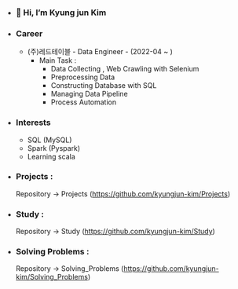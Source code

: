 - ### 👋 Hi, I’m Kyung jun Kim
- ### Career
  - (주)레드테이블 - Data Engineer - (2022-04 ~ )
    - Main Task : 
      - Data Collecting , Web Crawling with Selenium
      - Preprocessing Data
      - Constructing Database with SQL
      - Managing Data Pipeline
      - Process Automation
      
- ### Interests
  - SQL (MySQL)
  - Spark (Pyspark)
  - Learning scala

- ### Projects :
  Repository -> Projects (https://github.com/kyungjun-kim/Projects) 
 
- ### Study :
  Repository -> Study (https://github.com/kyungjun-kim/Study)
  
- ### Solving Problems :
  Repository -> Solving_Problems (https://github.com/kyungjun-kim/Solving_Problems)
 
<!---
kyungjun-kim/kyungjun-kim is a ✨ special ✨ repository because its `README.md` (this file) appears on your GitHub profile.
You can click the Preview link to take a look at your changes.
--->
